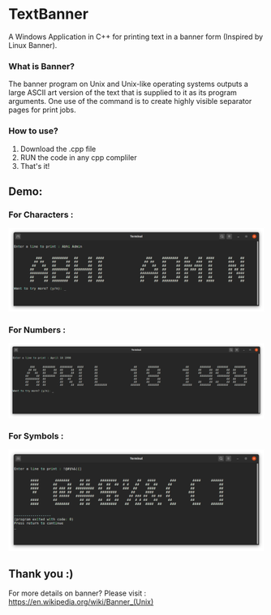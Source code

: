 # TextBanner
A Windows Application in C++ for printing text in a banner form (Inspired by Linux Banner). 

### What is Banner?
The banner program on Unix and Unix-like operating systems outputs a large ASCII art version of the text that is supplied to it as its program arguments. One use of the command is to create highly visible separator pages for print jobs.

### How to use?

1. Download the .cpp file 
2. RUN the code in any cpp compliler
3. That's it!

## Demo:
### For Characters :
![Chars](https://github.com/AdminAbhi/TextBanner/blob/master/char.png?raw=true)

### For Numbers :
![Numbers](https://github.com/AdminAbhi/TextBanner/blob/master/Numbers.png?raw=true)

### For Symbols :
![Symbols](https://github.com/AdminAbhi/TextBanner/blob/master/Symbols.png?raw=true)

## Thank you :)
For more details on banner? 
Please visit : https://en.wikipedia.org/wiki/Banner_(Unix)
